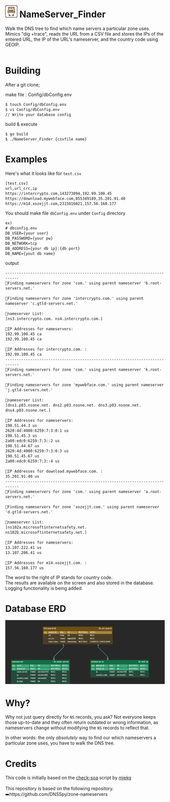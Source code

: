 # [![baby-gopher](https://raw.githubusercontent.com/drnic/babygopher-site/gh-pages/images/babygopher-logo-small.png)](http://www.babygopher.org) NameServer_Finder

Walk the DNS tree to find which name servers a particular zone uses. Mimics "dig +trace", reads the URL from a CSV file and stores the IPs of the entered URL, the IP of the URL's nameserver, and the country code using GEOIP.<br><br>

# Building

After a git clone;

make file : Config/dbConfig.env

```
$ touch Config/dbConfig.env
$ vi Config/dbConfig.env
// Write your database config
```

build & execute

```
$ go build
$ ./NameServer_Finder {csvfile name}
```

# Examples

Here's what it looks like for `test.csv`

```
[test.csv]
url,url_crc,ip
https://intercrypto.com,143273094,192.99.100.45
https://download.mywebface.com,855349189,35.201.91.40
https://m14.xozejjt.com,2315816021,157.56.160.177
```

You should make file `dbConfig.env` under `Config` directory

```
ex)
# dbconfig.env
DB_USER={your user}
DB_PASSWORD={your pw}
DB_NETWORK=tcp
DB_ADDRESS={your db ip}:{db port}
DB_NAME={yout db name}

```

output

```
----------------------------------------------------------------------------
🔎Finding nameservers for zone 'com.' using parent nameserver 'b.root-servers.net.'

🔎Finding nameservers for zone 'intercrypto.com.' using parent nameserver 'c.gtld-servers.net.'

📜nameserver List:
[ns3.intercrypto.com. ns4.intercrypto.com.]

📜IP Addresses for nameservers:
192.99.100.45 ca
192.99.100.45 ca

📜IP Addresses for intercrypto.com. :
192.99.100.45 ca
----------------------------------------------------------------------------
🔎Finding nameservers for zone 'com.' using parent nameserver 'k.root-servers.net.'

🔎Finding nameservers for zone 'mywebface.com.' using parent nameserver 'j.gtld-servers.net.'

📜nameserver List:
[dns1.p03.nsone.net. dns2.p03.nsone.net. dns3.p03.nsone.net. dns4.p03.nsone.net.]

📜IP Addresses for nameservers:
198.51.44.3 us
2620:4d:4000:6259:7:3:0:1 us
198.51.45.3 us
2a00:edc0:6259:7:3::2 us
198.51.44.67 us
2620:4d:4000:6259:7:3:0:3 us
198.51.45.67 us
2a00:edc0:6259:7:3::4 us

📜IP Addresses for download.mywebface.com. :
35.201.91.40 us
----------------------------------------------------------------------------
🔎Finding nameservers for zone 'com.' using parent nameserver 'a.root-servers.net.'

🔎Finding nameservers for zone 'xozejjt.com.' using parent nameserver 'd.gtld-servers.net.'

📜nameserver List:
[ns102a.microsoftinternetsafety.net. ns102b.microsoftinternetsafety.net.]

📜IP Addresses for nameservers:
13.107.222.41 us
13.107.206.41 us

📜IP Addresses for m14.xozejjt.com. :
157.56.160.177 us

```

The word to the right of IP stands for country code.<br>
The results are available on the screen and also stored in the database. <br>
Logging functionality is being added.

# Database ERD

![asd](../images/image.png)
<br>

# Why?

Why not just query directly for `NS` records, you ask? Not everyone keeps those up-to-date and they often return outdated or wrong information, as nameservers change without modifying the `NS` records to reflect that.

In other words: the only _absolutely_ way to find our which nameservers a particular zone uses, you have to walk the DNS tree.

# Credits

This code is initially based on the [check-soa](https://github.com/miekg/exdns/tree/master/check-soa) script by [miekg](https://github.com/miekg)
<br><br>
This repository is based on the following repository.<br>
➡️https://github.com/DNSSpy/zone-nameservers
